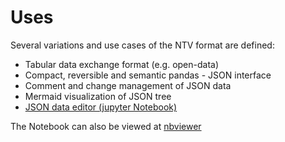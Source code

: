 # Uses
Several variations and use cases of the NTV format are defined:

- Tabular data exchange format (e.g. open-data)
- Compact, reversible and semantic pandas - JSON interface
- Comment and change management of JSON data
- Mermaid visualization of JSON tree
- [JSON data editor (jupyter Notebook)](./JSON%20editor/example.ipynb)


The Notebook can also be viewed at [nbviewer](http://nbviewer.org/github/loco-philippe/NTV/tree/main/uses)
